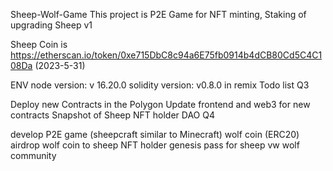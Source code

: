 Sheep-Wolf-Game
This project is P2E Game for NFT minting, Staking of upgrading Sheep v1

Sheep Coin is https://etherscan.io/token/0xe715DbC8c94a6E75fb0914b4dCB80Cd5C4C108Da (2023-5-31)

ENV
node version: v 16.20.0
solidity version: v0.8.0 in remix
Todo list Q3

Deploy new Contracts in the Polygon
Update frontend and web3 for new contracts
Snapshot of Sheep NFT holder
DAO
Q4

develop P2E game (sheepcraft similar to Minecraft)
wolf coin (ERC20)
airdrop wolf coin to sheep NFT holder
genesis pass for sheep vw wolf community